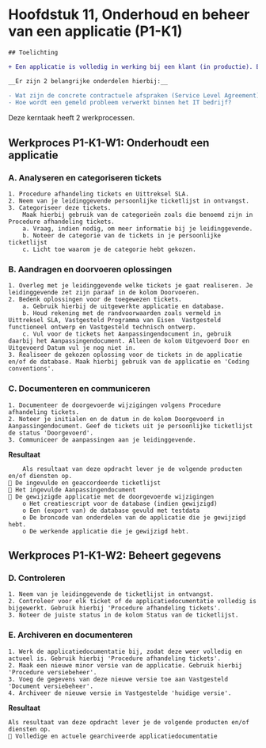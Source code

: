 # Hoofdstuk 11, Onderhoud en beheer van een applicatie (P1-K1) 

```diff
## Toelichting

+ Een applicatie is volledig in werking bij een klant (in productie). Een applicatie kan echter nog gebreken hebben of de manier van werken kan bij een bedrijf veranderen. De leverancier van de applicatie wordt dan gevraagd om hierbij tot een oplossing te komen.

__Er zijn 2 belangrijke onderdelen hierbij:__

- Wat zijn de concrete contractuele afspraken (Service Level Agreement) tussen de klant en het IT bedrijf?
- Hoe wordt een gemeld probleem verwerkt binnen het IT bedrijf?
```

Deze kerntaak heeft 2 werkprocessen.

## Werkproces P1-K1-W1: Onderhoudt een applicatie 

### A. Analyseren en categoriseren tickets

    1. Procedure afhandeling tickets en Uittreksel SLA. 
    2. Neem van je leidinggevende persoonlijke ticketlijst in ontvangst. 
    3. Categoriseer deze tickets. 
        Maak hierbij gebruik van de categorieën zoals die benoemd zijn in Procedure afhandeling tickets. 
        a. Vraag, indien nodig, om meer informatie bij je leidinggevende. 
        b. Noteer de categorie van de tickets in je persoonlijke ticketlijst 
        c. Licht toe waarom je de categorie hebt gekozen. 
 
### B. Aandragen en doorvoeren oplossingen 

    1. Overleg met je leidinggevende welke tickets je gaat realiseren. Je leidinggevende zet zijn paraaf in de kolom Doorvoeren. 
    2. Bedenk oplossingen voor de toegewezen tickets. 
        a. Gebruik hierbij de uitgewerkte applicatie en database. 
        b. Houd rekening met de randvoorwaarden zoals vermeld in Uittreksel SLA, Vastgesteld Programma van Eisen  Vastgesteld functioneel ontwerp en Vastgesteld technisch ontwerp. 
        c. Vul voor de tickets het Aanpassingendocument in, gebruik daarbij het Aanpassingendocument. Alleen de kolom Uitgevoerd Door en Uitgevoerd Datum vul je nog niet in. 
    3. Realiseer de gekozen oplossing voor de tickets in de applicatie en/of de database. Maak hierbij gebruik van de applicatie en 'Coding conventions'. 
 
### C. Documenteren en communiceren 

    1. Documenteer de doorgevoerde wijzigingen volgens Procedure afhandeling tickets.
    2. Noteer je initialen en de datum in de kolom Doorgevoerd in Aanpassingendocument. Geef de tickets uit je persoonlijke ticketlijst de status 'Doorgevoerd'. 
    3. Communiceer de aanpassingen aan je leidinggevende. 

__Resultaat__

        Als resultaat van deze opdracht lever je de volgende producten en/of diensten op. 
     De ingevulde en geaccordeerde ticketlijst 
     Het ingevulde Aanpassingendocument 
     De gewijzigde applicatie met de doorgevoerde wijzigingen
        o Het creatiescript voor de database (indien gewijzigd) 
        o Een (export van) de database gevuld met testdata 
        o De broncode van onderdelen van de applicatie die je gewijzigd hebt. 
        o De werkende applicatie die je gewijzigd hebt. 
 
## Werkproces P1-K1-W2: Beheert gegevens

### D. Controleren 
    1. Neem van je leidinggevende de ticketlijst in ontvangst. 
    2. Controleer voor elk ticket of de applicatiedocumentatie volledig is bijgewerkt. Gebruik hierbij 'Procedure afhandeling tickets'. 
    3. Noteer de juiste status in de kolom Status van de ticketlijst. 
 
### E. Archiveren en documenteren 
    1. Werk de applicatiedocumentatie bij, zodat deze weer volledig en actueel is. Gebruik hierbij 'Procedure afhandeling tickets'. 
    2. Maak een nieuwe minor versie van de applicatie. Gebruik hierbij 'Procedure versiebeheer'. 
    3. Voeg de gegevens van deze nieuwe versie toe aan Vastgesteld 'Document versiebeheer'. 
    4. Archiveer de nieuwe versie in Vastgestelde 'huidige versie'. 

__Resultaat__
    
    Als resultaat van deze opdracht lever je de volgende producten en/of diensten op. 
     Volledige en actuele gearchiveerde applicatiedocumentatie 


